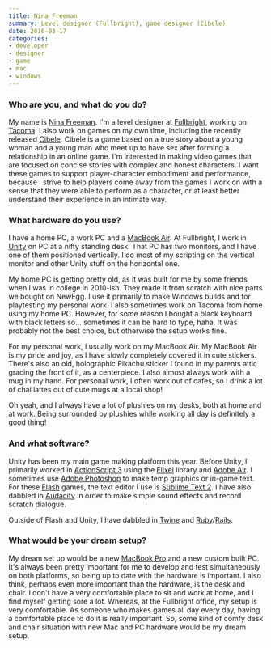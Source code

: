 ```yaml
---
title: Nina Freeman
summary: Level designer (Fullbright), game designer (Cibele)
date: 2016-03-17
categories:
- developer
- designer
- game
- mac
- windows
---
```


### Who are you, and what do you do?

My name is [Nina Freeman](http://ninasays.so/ "Nina's website."). I'm a level designer at [Fullbright](https://fullbrig.ht/ "A game development studio."), working on [Tacoma][]. I also work on games on my own time, including the recently released [Cibele][]. Cibele is a game based on a true story about a young woman and a young man who meet up to have sex after forming a relationship in an online game. I'm interested in making video games that are focused on concise stories with complex and honest characters. I want these games to support player-character embodiment and performance, because I strive to help players come away from the games I work on with a sense that they were able to perform as a character, or at least better understand their experience in an intimate way. 

### What hardware do you use?

I have a home PC, a work PC and a [MacBook Air][macbook-air]. At Fullbright, I work in [Unity][] on PC at a nifty standing desk. That PC has two monitors, and I have one of them positioned vertically. I do most of my scripting on the vertical monitor and other Unity stuff on the horizontal one. 

My home PC is getting pretty old, as it was built for me by some friends when I was in college in 2010-ish. They made it from scratch with nice parts we bought on NewEgg. I use it primarily to make Windows builds and for playtesting my personal work. I also sometimes work on Tacoma from home using my home PC. However, for some reason I bought a black keyboard with black letters so... sometimes it can be hard to type, haha. It was probably not the best choice, but otherwise the setup works fine.

For my personal work, I usually work on my MacBook Air. My MacBook Air is my pride and joy, as I have slowly completely covered it in cute stickers. There's also an old, holographic Pikachu sticker I found in my parents attic gracing the front of it, as a centerpiece. I also almost always work with a mug in my hand. For personal work, I often work out of cafes, so I drink a lot of chai lattes out of cute mugs at a local shop!

Oh yeah, and I always have a lot of plushies on my desks, both at home and at work. Being surrounded by plushies while working all day is definitely a good thing!

### And what software?

Unity has been my main game making platform this year. Before Unity, I primarily worked in [ActionScript 3][actionscript] using the [Flixel][] library and [Adobe Air][air.2]. I sometimes use [Adobe Photoshop][photoshop] to make temp graphics or in-game text. For these [Flash][] games, the text editor I use is [Sublime Text 2][sublime-text]. I have also dabbled in [Audacity][] in order to make simple sound effects and record scratch dialogue.

Outside of Flash and Unity, I have dabbled in [Twine][] and [Ruby][]/[Rails][].

### What would be your dream setup?

My dream set up would be a new [MacBook Pro][macbook-pro] and a new custom built PC. It's always been pretty important for me to develop and test simultaneously on both platforms, so being up to date with the hardware is important. I also think, perhaps even more important than the hardware, is the desk and chair. I don't have a very comfortable place to sit and work at home, and I find myself getting sore a lot. Whereas, at the Fullbright office, my setup is very comfortable. As someone who makes games all day every day, having a comfortable place to do it is really important. So, some kind of comfy desk and chair situation with new Mac and PC hardware would be my dream setup.

[actionscript]: https://en.wikipedia.org/wiki/ActionScript "An object-oriented programming language."
[air.2]: https://www.adobe.com/products/air.html "A development runtime."
[audacity]: https://sourceforge.net/projects/audacity/ "An open-source, cross-platform audio editor."
[cibele]: http://ninasays.so/cibele/ "A video game about love, sex and the Internet."
[flash]: https://en.wikipedia.org/wiki/Adobe_Flash "A software and animation editor."
[flixel]: http://flixel.org/ "A games framework written for Actionscript/Flash."
[macbook-air]: https://www.apple.com/macbook-air/ "A very thin laptop."
[macbook-pro]: https://www.apple.com/macbook-pro/ "A laptop."
[photoshop]: https://www.adobe.com/products/photoshop.html "A bitmap image editor."
[rails]: https://rubyonrails.org/ "A Ruby-based web framework."
[ruby]: https://www.ruby-lang.org/en/ "An interpreted scripting language."
[sublime-text]: http://www.sublimetext.com/ "A coder's text editor."
[tacoma]: http://tacoma.game "A space-themed video game."
[twine]: http://twinery.org/ "A tool for creating non-linear stories."
[unity]: https://unity3d.com/unity/ "A cross-platform game development tool."
